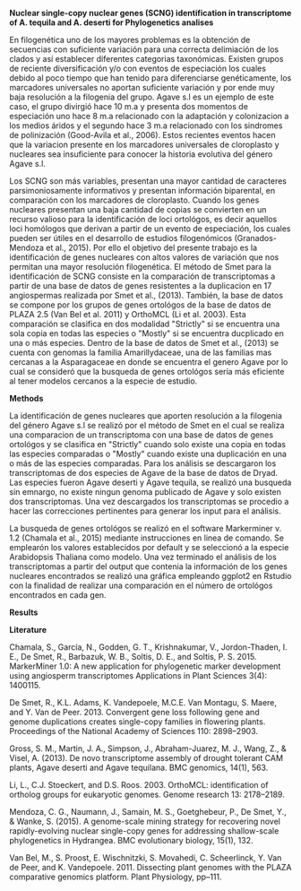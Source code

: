 **Nuclear single-copy nuclear genes (SCNG) identification in transcriptome of A. tequila and A. deserti for Phylogenetics analises**

En filogenética uno de los mayores problemas es la obtención de secuencias con suficiente variación para una correcta delimiación de los clados y así establecer diferentes categorias taxonómicas. Existen grupos de reciente diversificación y/o con eventos de especiación los cuales debido al poco tiempo que han tenido para diferenciarse genéticamente, los marcadores universales no aportan suficiente variación y por ende muy baja resolución a la filogenia del grupo. Agave s.l es un ejemplo de este caso, el grupo divirgió hace 10 m.a y presenta dos momentos de especiación uno hace 8 m.a relacionado con la adaptación y colonizacion a los medios áridos y el segundo hace 3 m.a relacionado con los sindromes de polinización (Good-Avila et al., 2006). Estos recientes eventos hacen que la variacion presente en los marcadores universales de cloroplasto y nucleares sea insuficiente para conocer la historia evolutiva del género Agave s.l. 

Los SCNG son más variables, presentan una mayor cantidad de caracteres parsimoniosamente informativos y presentan información biparental, en comparación con los marcadores de cloroplasto. Cuando los genes nucleares presentan una baja cantidad de copias se convierten en un recurso valioso para la identificación de loci ortológos, es decir aquellos loci homólogos que derivan a partir de un evento de especiación, los cuales pueden ser útiles en el desarrollo de estudios filogenómicos (Granados-Mendoza et al., 2015). Por ello el objetivo del presente trabajo es la identificación de genes nucleares con altos valores de variación que nos permitan una mayor resolución filogenética. El método de Smet para la identificación de SCNG consiste en la comparación de transcriptomas a partir de una base de datos de genes resistentes a la duplicacion en 17 angiospermas realizada por Smet et al., (2013). También, la base de datos se compone por los grupos de genes ortológos de la base de datos de PLAZA 2.5 (Van Bel et al. 2011) y OrthoMCL (Li et al. 2003). Esta comparación se clasifica en dos modalidad "Strictly" si se encuentra una sola copia en todas las especies o "Mostly" si se encuentra ducplicado en una o más especies. Dentro de la base de datos de Smet et al., (2013) se cuenta con genomas la familia Amarillydaceae, una de las familias mas cercanas a la Asparagaceae en donde se encuentra el genero Agave por lo cual se consideró que la busqueda de genes ortológos sería más eficiente al tener modelos cercanos a la especie de estudio.  


**Methods** 

La identificación de genes nucleares que aporten resolución a la filogenia del género Agave s.l se realizó por el método de Smet en el cual se realiza una comparacion de un transcriptoma con una base de datos de genes ortológos y se clasifica en "Strictly" cuando solo existe una copia en todas las especies comparadas o "Mostly" cuando existe una duplicación en una o más de las especies comparadas. Para los análisis se descargaron los transcriptomas de dos especies de Agave de la base de datos de Dryad. Las especies fueron Agave deserti y Agave tequila, se realizó una busqueda sin emnargo, no existe ningun genoma publicado de Agave y solo existen dos transcriptomas. Una vez descargados los transcriptomas se procedio a hacer las correcciones pertinentes para generar los input para el análisis. 

La busqueda de genes ortológos se realizó en el software Markerminer v. 1.2 (Chamala et al., 2015) mediante instrucciones en linea de comando. Se emplearón los valores establecidos por default y se seleccionó a la especie Arabidopsis Thaliana como modelo. Una vez terminado el análisis de los transcriptomas a partir del output que contenia la información de los genes nucleares encontrados se realizó una gráfica empleando ggplot2 en Rstudio con la finalidad de realizar una comparación en el número de ortológos encontrados en cada gen.

**Results** 



**Literature** 

Chamala, S., García, N., Godden, G. T., Krishnakumar, V., Jordon-Thaden, I. E., De Smet, R., Barbazuk, W. B., Soltis, D. E., and Soltis, P. S. 2015. MarkerMiner 1.0: A new application for phylogenetic marker development using angiosperm transcriptomes Applications in Plant Sciences 3(4): 1400115.

De Smet, R., K.L. Adams, K. Vandepoele, M.C.E. Van Montagu, S. Maere, and Y. Van de Peer. 2013. Convergent gene loss following gene and genome duplications creates single-copy families in flowering plants. Proceedings of the National Academy of Sciences 110: 2898–2903.

Gross, S. M., Martin, J. A., Simpson, J., Abraham-Juarez, M. J., Wang, Z., & Visel, A. (2013). De novo transcriptome assembly of drought tolerant CAM plants, Agave deserti and Agave tequilana. BMC genomics, 14(1), 563.

Li, L., C.J. Stoeckert, and D.S. Roos. 2003. OrthoMCL: identification of ortholog groups for eukaryotic genomes. Genome research 13: 2178–2189.

Mendoza, C. G., Naumann, J., Samain, M. S., Goetghebeur, P., De Smet, Y., & Wanke, S. (2015). A genome-scale mining strategy for recovering novel rapidly-evolving nuclear single-copy genes for addressing shallow-scale phylogenetics in Hydrangea. BMC evolutionary biology, 15(1), 132.

Van Bel, M., S. Proost, E. Wischnitzki, S. Movahedi, C. Scheerlinck, Y. Van de Peer, and K. Vandepoele. 2011. Dissecting plant genomes with the PLAZA comparative genomics platform. Plant Physiology, pp–111.






